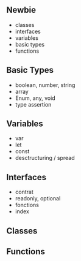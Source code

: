 ## Newbie
* classes
* interfaces
* variables
* basic types
* functions


## Basic Types
* boolean, number, string
* array 
* Enum, any, void
* type assertion


## Variables
* var
* let
* const
* desctructuring / spread


## Interfaces
* contrat
* readonly, optional
* fonctions
* index


## Classes


## Functions
